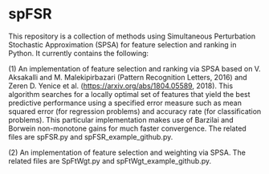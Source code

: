 # spFSR
This repository is a collection of methods using Simultaneous Perturbation Stochastic Approximation (SPSA) for feature selection and ranking in Python. It currently contains the following: 

(1) An implementation of feature selection and ranking via SPSA based on V. Aksakalli and M. Malekipirbazari (Pattern Recognition Letters, 2016) and Zeren D. Yenice et al. (https://arxiv.org/abs/1804.05589, 2018). This algorithm searches for a locally optimal set of features that yield the best predictive performance using a specified error measure such as mean squared error (for regression problems) and accuracy rate (for classification problems). This particular implementation makes use of Barzilai and Borwein non-monotone gains for much faster convergence. The related files are spFSR.py and spFSR_example_github.py.

(2) An implementation of feature selection and weighting via SPSA. The related files are SpFtWgt.py and spFtWgt_example_github.py.
